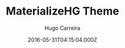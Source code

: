 ---
layout: JamstackTheme
title: MaterializeHG Theme
github: https://github.com/hugocarreira/jekyll-materializecss
demo: https://hugocarreira.github.io/jekyll-materializecss
author: Hugo Carreira
ssg: Jekyll
date: 2016-05-31T04:15:04.000Z
description: a simple theme for Jekyll using Materializecss
stale: true
---